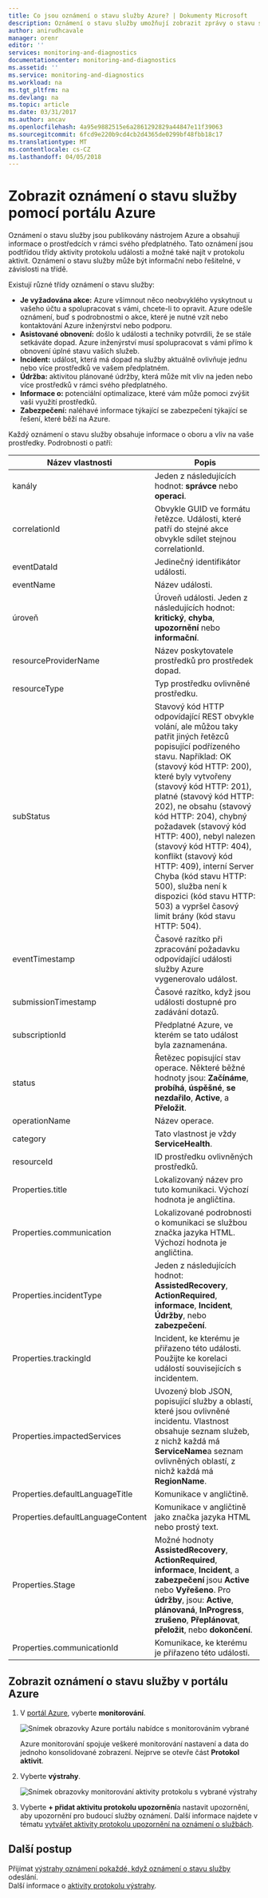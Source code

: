 ```yaml
---
title: Co jsou oznámení o stavu služby Azure? | Dokumenty Microsoft
description: Oznámení o stavu služby umožňují zobrazit zprávy o stavu služby, které zveřejnil Microsoft Azure.
author: anirudhcavale
manager: orenr
editor: ''
services: monitoring-and-diagnostics
documentationcenter: monitoring-and-diagnostics
ms.assetid: ''
ms.service: monitoring-and-diagnostics
ms.workload: na
ms.tgt_pltfrm: na
ms.devlang: na
ms.topic: article
ms.date: 03/31/2017
ms.author: ancav
ms.openlocfilehash: 4a95e9882515e6a2861292829a44847e11f39063
ms.sourcegitcommit: 6fcd9e220b9cd4cb2d4365de0299bf48fbb18c17
ms.translationtype: MT
ms.contentlocale: cs-CZ
ms.lasthandoff: 04/05/2018
---
```

# <a name="view-service-health-notifications-by-using-the-azure-portal"></a>Zobrazit oznámení o stavu služby pomocí portálu Azure

Oznámení o stavu služby jsou publikovány nástrojem Azure a obsahují informace o prostředcích v rámci svého předplatného. Tato oznámení jsou podtřídou třídy aktivity protokolu události a možné také najít v protokolu aktivit. Oznámení o stavu služby může být informační nebo řešitelné, v závislosti na třídě.

Existují různé třídy oznámení o stavu služby:  

- **Je vyžadována akce:** Azure všimnout něco neobvyklého vyskytnout u vašeho účtu a spolupracovat s vámi, chcete-li to opravit. Azure odešle oznámení, buď s podrobnostmi o akce, které je nutné vzít nebo kontaktování Azure inženýrství nebo podporu.  
- **Asistované obnovení:** došlo k události a techniky potvrdili, že se stále setkáváte dopad. Azure inženýrství musí spolupracovat s vámi přímo k obnovení úplné stavu vašich služeb.  
- **Incident:** událost, která má dopad na služby aktuálně ovlivňuje jednu nebo více prostředků ve vašem předplatném.  
- **Údržba:** aktivitou plánované údržby, která může mít vliv na jeden nebo více prostředků v rámci svého předplatného.  
- **Informace o:** potenciální optimalizace, které vám může pomoci zvýšit vaši využití prostředků. 
- **Zabezpečení:** naléhavé informace týkající se zabezpečení týkající se řešení, které běží na Azure.

Každý oznámení o stavu služby obsahuje informace o oboru a vliv na vaše prostředky. Podrobnosti o patří:

Název vlastnosti | Popis
-------- | -----------
kanály | Jeden z následujících hodnot: **správce** nebo **operaci**.
correlationId | Obvykle GUID ve formátu řetězce. Události, které patří do stejné akce obvykle sdílet stejnou correlationId.
eventDataId | Jedinečný identifikátor události.
eventName | Název události.
úroveň | Úroveň události. Jeden z následujících hodnot: **kritický**, **chyba**, **upozornění** nebo **informační**.
resourceProviderName | Název poskytovatele prostředků pro prostředek dopad.
resourceType| Typ prostředku ovlivněné prostředku.
subStatus | Stavový kód HTTP odpovídající REST obvykle volání, ale můžou taky patřit jiných řetězců popisující podřízeného stavu. Například: OK (stavový kód HTTP: 200), které byly vytvořeny (stavový kód HTTP: 201), platné (stavový kód HTTP: 202), ne obsahu (stavový kód HTTP: 204), chybný požadavek (stavový kód HTTP: 400), nebyl nalezen (stavový kód HTTP: 404), konflikt (stavový kód HTTP: 409), interní Server Chyba (kód stavu HTTP: 500), služba není k dispozici (kód stavu HTTP: 503) a vypršel časový limit brány (kód stavu HTTP: 504).
eventTimestamp | Časové razítko při zpracování požadavku odpovídající události služby Azure vygenerovalo událost.
submissionTimestamp | Časové razítko, když jsou události dostupné pro zadávání dotazů.
subscriptionId | Předplatné Azure, ve kterém se tato událost byla zaznamenána.
status | Řetězec popisující stav operace. Některé běžné hodnoty jsou: **Začínáme**, **probíhá**, **úspěšné**, **se nezdařilo**, **Active**, a **Přeložit**.
operationName | Název operace.
category | Tato vlastnost je vždy **ServiceHealth**.
resourceId | ID prostředku ovlivněných prostředků.
Properties.title | Lokalizovaný název pro tuto komunikaci. Výchozí hodnota je angličtina.
Properties.communication | Lokalizované podrobnosti o komunikaci se službou značka jazyka HTML. Výchozí hodnota je angličtina.
Properties.incidentType | Jeden z následujících hodnot: **AssistedRecovery**, **ActionRequired**, **informace**, **Incident**,  **Údržby**, nebo **zabezpečení**.
Properties.trackingId | Incident, ke kterému je přiřazeno této události. Použijte ke korelaci událostí souvisejících s incidentem.
Properties.impactedServices | Uvozený blob JSON, popisující služby a oblastí, které jsou ovlivněné incidentu. Vlastnost obsahuje seznam služeb, z nichž každá má **ServiceName**a seznam ovlivněných oblastí, z nichž každá má **RegionName**.
Properties.defaultLanguageTitle | Komunikace v angličtině.
Properties.defaultLanguageContent | Komunikace v angličtině jako značka jazyka HTML nebo prostý text.
Properties.Stage | Možné hodnoty **AssistedRecovery**, **ActionRequired**, **informace**, **Incident**, a **zabezpečení**  jsou **Active** nebo **Vyřešeno**. Pro **údržby**, jsou: **Active**, **plánovaná**, **InProgress**, **zrušeno**, **Přeplánovat**, **přeložit**, nebo **dokončení**.
Properties.communicationId | Komunikace, ke kterému je přiřazeno této události.


## <a name="view-your-service-health-notifications-in-the-azure-portal"></a>Zobrazit oznámení o stavu služby v portálu Azure
1.  V [portál Azure](https://portal.azure.com), vyberte **monitorování**.

    ![Snímek obrazovky Azure portálu nabídce s monitorováním vybrané](./media/monitoring-service-notifications/home-monitor.png)

    Azure monitorování spojuje veškeré monitorování nastavení a data do jednoho konsolidované zobrazení. Nejprve se otevře část **Protokol aktivit**.

3.  Vyberte **výstrahy**.

    ![Snímek obrazovky monitorování aktivity protokolu s vybrané výstrahy](./media/monitoring-service-notifications/service-health-summary.png)
4. Vyberte **+ přidat aktivitu protokolu upozornění**a nastavit upozornění, aby upozornění pro budoucí služby oznámení. Další informace najdete v tématu [vytvářet aktivity protokolu upozornění na oznámení o službách](monitoring-activity-log-alerts-on-service-notifications.md).

## <a name="next-steps"></a>Další postup
Přijímat [výstrahy oznámení pokaždé, když oznámení o stavu služby](monitoring-activity-log-alerts-on-service-notifications.md) odeslání.  
Další informace o [aktivity protokolu výstrahy](monitoring-activity-log-alerts.md).
